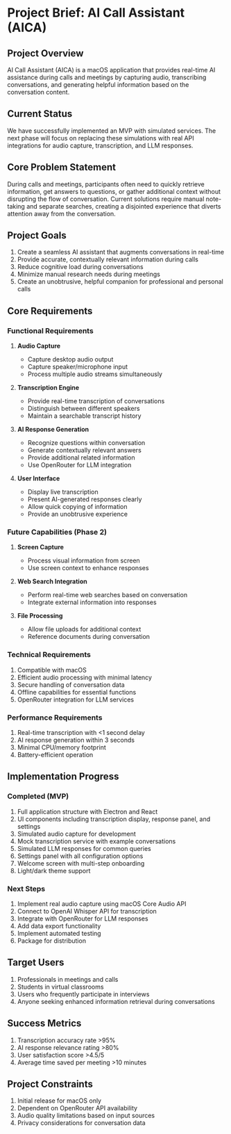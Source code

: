 # Project Brief: AI Call Assistant (AICA)

## Project Overview
AI Call Assistant (AICA) is a macOS application that provides real-time AI assistance during calls and meetings by capturing audio, transcribing conversations, and generating helpful information based on the conversation content.

## Current Status
We have successfully implemented an MVP with simulated services. The next phase will focus on replacing these simulations with real API integrations for audio capture, transcription, and LLM responses.

## Core Problem Statement
During calls and meetings, participants often need to quickly retrieve information, get answers to questions, or gather additional context without disrupting the flow of conversation. Current solutions require manual note-taking and separate searches, creating a disjointed experience that diverts attention away from the conversation.

## Project Goals
1. Create a seamless AI assistant that augments conversations in real-time
2. Provide accurate, contextually relevant information during calls
3. Reduce cognitive load during conversations
4. Minimize manual research needs during meetings
5. Create an unobtrusive, helpful companion for professional and personal calls

## Core Requirements

### Functional Requirements
1. **Audio Capture**
   - Capture desktop audio output
   - Capture speaker/microphone input
   - Process multiple audio streams simultaneously

2. **Transcription Engine**
   - Provide real-time transcription of conversations
   - Distinguish between different speakers
   - Maintain a searchable transcript history

3. **AI Response Generation**
   - Recognize questions within conversation
   - Generate contextually relevant answers
   - Provide additional related information
   - Use OpenRouter for LLM integration

4. **User Interface**
   - Display live transcription
   - Present AI-generated responses clearly
   - Allow quick copying of information
   - Provide an unobtrusive experience

### Future Capabilities (Phase 2)
1. **Screen Capture**
   - Process visual information from screen
   - Use screen context to enhance responses

2. **Web Search Integration**
   - Perform real-time web searches based on conversation
   - Integrate external information into responses

3. **File Processing**
   - Allow file uploads for additional context
   - Reference documents during conversation

### Technical Requirements
1. Compatible with macOS
2. Efficient audio processing with minimal latency
3. Secure handling of conversation data
4. Offline capabilities for essential functions
5. OpenRouter integration for LLM services

### Performance Requirements
1. Real-time transcription with <1 second delay
2. AI response generation within 3 seconds
3. Minimal CPU/memory footprint
4. Battery-efficient operation

## Implementation Progress

### Completed (MVP)
1. Full application structure with Electron and React
2. UI components including transcription display, response panel, and settings
3. Simulated audio capture for development
4. Mock transcription service with example conversations
5. Simulated LLM responses for common queries
6. Settings panel with all configuration options
7. Welcome screen with multi-step onboarding
8. Light/dark theme support

### Next Steps
1. Implement real audio capture using macOS Core Audio API
2. Connect to OpenAI Whisper API for transcription
3. Integrate with OpenRouter for LLM responses
4. Add data export functionality
5. Implement automated testing
6. Package for distribution

## Target Users
1. Professionals in meetings and calls
2. Students in virtual classrooms
3. Users who frequently participate in interviews
4. Anyone seeking enhanced information retrieval during conversations

## Success Metrics
1. Transcription accuracy rate >95%
2. AI response relevance rating >80%
3. User satisfaction score >4.5/5
4. Average time saved per meeting >10 minutes

## Project Constraints
1. Initial release for macOS only
2. Dependent on OpenRouter API availability
3. Audio quality limitations based on input sources
4. Privacy considerations for conversation data